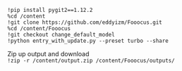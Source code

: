 ```
!pip install pygit2==1.12.2
%cd /content
!git clone https://github.com/eddyizm/Fooocus.git
%cd /content/Fooocus
!git checkout change_default_model
!python entry_with_update.py --preset turbo --share 
```

Zip up output and download  
`!zip -r /content/output.zip /content/Fooocus/outputs/`
